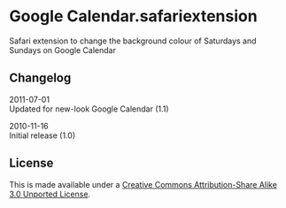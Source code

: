 Google Calendar.safariextension
===============================

Safari extension to change the background colour of Saturdays and Sundays on Google Calendar

## Changelog
2011-07-01  
Updated for new-look Google Calendar (1.1)

2010-11-16  
Initial release (1.0)

## License
This is made available under a [Creative Commons Attribution-Share Alike 3.0 Unported License](http://creativecommons.org/licenses/by-sa/3.0).